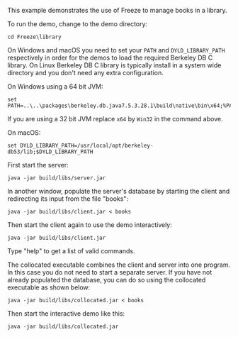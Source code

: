 This example demonstrates the use of Freeze to manage books in a library.

To run the demo, change to the demo directory:

```
cd Freeze\library
```

On Windows and macOS you need to set your `PATH` and `DYLD_LIBRARY_PATH`
respectively in order for the demos to load the required Berkeley DB C
library. On Linux Berkeley DB C library is typically install in a system
wide directory and you don't need any extra configuration.

On Windows using a 64 bit JVM:

```
set PATH=..\..\packages\berkeley.db.java7.5.3.28.1\build\native\bin\x64;%PATH%
```

If you are using a 32 bit JVM replace `x64` by `Win32` in the command above.

On macOS:

```
set DYLD_LIBRARY_PATH=/usr/local/opt/berkeley-db53/lib;$DYLD_LIBRARY_PATH
```

First start the server:

```
java -jar build/libs/server.jar
```

In another window, populate the server's database by starting the client and
redirecting its input from the file "books":

```
java -jar build/libs/client.jar < books
```

Then start the client again to use the demo interactively:

```
java -jar build/libs/client.jar
```

Type "help" to get a list of valid commands.

The collocated executable combines the client and server into one program. In
this case you do not need to start a separate server. If you have not already
populated the database, you can do so using the collocated executable as shown
below:

```
java -jar build/libs/collocated.jar < books
```

Then start the interactive demo like this:

```
java -jar build/libs/collocated.jar
```
